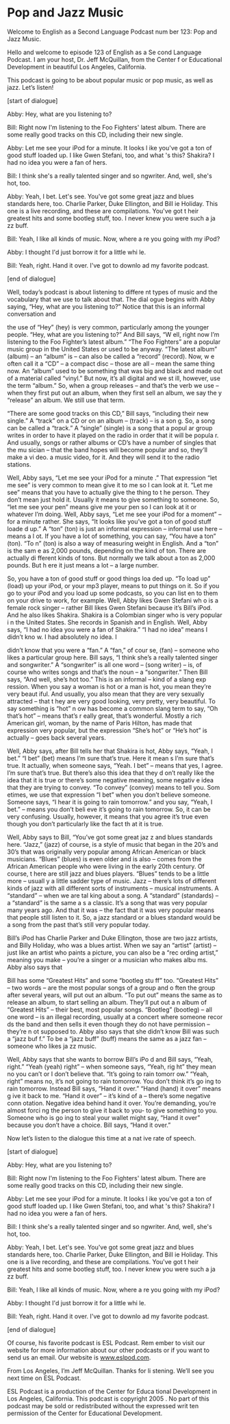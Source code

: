 # Pop and Jazz Music

Welcome to English as a Second Language Podcast num ber 123: Pop and Jazz Music.

Hello and welcome to episode 123 of English as a Se cond Language Podcast. I am your host, Dr. Jeff McQuillan, from the Center f or Educational Development in beautiful Los Angeles, California.

This podcast is going to be about popular music or pop music, as well as jazz. Let’s listen!

[start of dialogue]

Abby: Hey, what are you listening to?

Bill: Right now I'm listening to the Foo Fighters' latest album. There are some really good tracks on this CD, including their new single.

Abby: Let me see your iPod for a minute. It looks l ike you've got a ton of good stuff loaded up. I like Gwen Stefani, too, and what 's this? Shakira? I had no idea you were a fan of hers.

Bill: I think she's a really talented singer and so ngwriter. And, well, she's hot, too.

Abby: Yeah, I bet. Let's see. You've got some great  jazz and blues standards here, too. Charlie Parker, Duke Ellington, and Bill ie Holiday. This one is a live recording, and these are compilations. You've got t heir greatest hits and some bootleg stuff, too. I never knew you were such a ja zz buff.

Bill: Yeah, I like all kinds of music. Now, where a re you going with my iPod?

Abby: I thought I'd just borrow it for a little whi le.

Bill: Yeah, right. Hand it over. I've got to downlo ad my favorite podcast.

[end of dialogue]

Well, today’s podcast is about listening to differe nt types of music and the vocabulary that we use to talk about that. The dial ogue begins with Abby saying, “Hey, what are you listening to?” Notice that this is an informal conversation and

the use of “Hey” (hey) is very common, particularly  among the younger people. “Hey, what are you listening to?” And Bill says, “W ell, right now I’m listening to the Foo Fighter’s latest album.” “The Foo Fighters”  are a popular music group in the United States or used to be anyway. “The latest  album” (album) – an “album” is – can also be called a “record” (record). Now, w e often call it a “CD” – a compact disc – those are all – mean the same thing now. An “album” used to be something that was big and black  and made out of a material called “vinyl.” But now, it’s all digital and we st ill, however, use the term “album.” So, when a group releases – and that’s the verb we use – when they first put out an album, when they first sell an album, we say the y “release” an album. We still use that term.

“There are some good tracks on this CD,” Bill says,  “including their new single.” A “track” on a CD or on an album – (track) – is a son g. So, a song can be called a “track.” A “single” (single) is a song that a popul ar group writes in order to have it played on the radio in order that it will be popula r. And usually, songs or rather albums or CD’s have a number of singles that the mu sician – that the band hopes will become popular and so, they’ll make a vi deo. a music video, for it. And they will send it to the radio stations.

Well, Abby says, “Let me see your iPod for a minute .” That expression “let me see” is very common to mean give it to me so I can look at it. “Let me see” means that you have to actually give the thing to t he person. They don’t mean just hold it. Usually it means to give something to  someone. So, “let me see your pen” means give me your pen so I can look at it or whatever I’m doing. Well, Abby says, “Let me see your iPod for a moment” – for a minute rather. She says, “It looks like you’ve got a ton of good stuff loade d up.” A “ton” (ton) is just an informal expression – informal use here – means a l ot. If you have a lot of something, you can say, “You have a ton” (ton). “To n” (ton) is also a way of measuring weight in English. And a “ton” is the sam e as 2,000 pounds, depending on the kind of ton. There are actually di fferent kinds of tons. But normally we talk about a ton as 2,000 pounds. But h ere it just means a lot – a large number.

So, you have a ton of good stuff or good things loa ded up. “To load up” (load) up your iPod, or your mp3 player, means to put things on it. So if you go to your iPod and you load up some podcasts, so you can list en to them on your drive to work, for example. Well, Abby likes Gwen Stefani wh o is a female rock singer – rather Bill likes Gwen Stefani because it’s Bill’s iPod. And he also likes Shakira. Shakira is a Colombian singer who is very popular i n the United States. She records in Spanish and in English. Well, Abby says,  “I had no idea you were a fan of Shakira.” “I had no idea” means I didn’t kno w. I had absolutely no idea. I

didn’t know that you were a “fan.” A “fan,” of cour se, (fan) – someone who likes a particular group here. Bill says, “I think she’s a really talented singer and songwriter.” A “songwriter” is all one word – (song writer) – is, of course who writes songs and that’s the noun – a “songwriter.” Then Bill says, “And well, she’s hot too.” This is an informal – kind of a slang exp ression. When you say a woman is hot or a man is hot, you mean they’re very beaut iful. And usually, you also mean that they are very sexually attracted – that t hey are very good looking, very pretty, very beautiful. To say something is “hot” n ow has become a common slang term to say, “Oh that’s hot” – means that’s r eally great, that’s wonderful. Mostly a rich American girl, woman, by the name of Paris Hilton, has made that expression very popular, but the expression “She’s hot” or “He’s hot” is actually – goes back several years.

Well, Abby says, after Bill tells her that Shakira is hot, Abby says, “Yeah, I bet.” “I bet” (bet) means I’m sure that’s true. Here it mean s I’m sure that’s true. It actually, when someone says, “Yeah. I bet” – means that yes, I agree. I’m sure that’s true. But there’s also this idea that they d on’t really like the idea that it is true or there’s some negative meaning, some negativ e idea that they are trying to convey. “To convey” (convey) means to tell you. Som etimes, we use that expression “I bet” when you don’t believe someone. Someone says, “I hear it is going to rain tomorrow.” and you say, “Yeah, I bet.” – means you don’t beli eve it’s going to rain tomorrow. So, it can be very confusing. Usually, however, it means that you agree it’s true even though you don’t particularly like the fact th at it is true.

Well, Abby says to Bill, “You’ve got some great jaz z and blues standards here. “Jazz,” (jazz) of course, is a style of music that began in the 20’s and 30’s that was originally very popular among African American or black musicians. “Blues” (blues) is even older and is also – comes from the African American people who were living in the early 20th century. Of course, t here are still jazz and blues players. “Blues” tends to be a little more – usuall y a little sadder type of music. Jazz – there’s lots of different kinds of jazz with  all different sorts of instruments – musical instruments. A “standard” – when we are tal king about a song. A “standard” (standards) – a “standard” is the same a s a classic. It’s a song that was very popular many years ago. And that it was – the fact that it was very popular means that people still listen to it. So, a  jazz standard or a blues standard would be a song from the past that’s still  very popular today.

Bill’s iPod has Charlie Parker and Duke Ellington, those are two jazz artists, and Billy Holiday, who was a blues artist. When we say an “artist” (artist) – just like an artist who paints a picture, you can also be a “rec ording artist,” meaning you make – you’re a singer or a musician who makes albu ms. Abby also says that

Bill has some “Greatest Hits” and some “bootleg stu ff” too. “Greatest Hits” – two words – are the most popular songs of a group and o ften the group after several years, will put out an album. “To put out” means the same as to release an album, to start selling an album. They’ll put out a n album of “Greatest Hits” – their best, most popular songs. “Bootleg” (bootleg) – all  one word – is an illegal recording, usually at a concert where someone recor ds the band and then sells it even though they do not have permission – they’re n ot supposed to. Abby also says that she didn’t know Bill was such a “jazz buf f.” To be a “jazz buff” (buff) means the same as a jazz fan – someone who likes ja zz music.

Well, Abby says that she wants to borrow Bill’s iPo d and Bill says, “Yeah, right.” “Yeah (yeah) right” – when someone says, “Yeah, rig ht” they mean no you can’t or I don’t believe that. “It’s going to rain tomorr ow.” “Yeah, right” means no, it’s not going to rain tomorrow. You don’t think it’s go ing to rain tomorrow. Instead Bill says, “Hand it over.” “Hand (hand) it over” means g ive it back to me. “Hand it over” – it’s kind of a – there’s some negative conn otation. Negative idea behind hand it over. You’re demanding, you’re almost forci ng the person to give it back to you- to give something to you. Someone who is go ing to steal your wallet might say, “Hand it over” because you don’t have a choice. Bill says, “Hand it over.”

Now let’s listen to the dialogue this time at a nat ive rate of speech.

[start of dialogue]

Abby: Hey, what are you listening to?

Bill: Right now I'm listening to the Foo Fighters' latest album. There are some really good tracks on this CD, including their new single.

Abby: Let me see your iPod for a minute. It looks l ike you've got a ton of good stuff loaded up. I like Gwen Stefani, too, and what 's this? Shakira? I had no idea you were a fan of hers.

Bill: I think she's a really talented singer and so ngwriter. And, well, she's hot, too.

Abby: Yeah, I bet. Let's see. You've got some great  jazz and blues standards here, too. Charlie Parker, Duke Ellington, and Bill ie Holiday. This one is a live recording, and these are compilations. You've got t heir greatest hits and some bootleg stuff, too. I never knew you were such a ja zz buff.

Bill: Yeah, I like all kinds of music. Now, where a re you going with my iPod?

Abby: I thought I'd just borrow it for a little whi le.

Bill: Yeah, right. Hand it over. I've got to downlo ad my favorite podcast.

[end of dialogue]

Of course, his favorite podcast is ESL Podcast. Rem ember to visit our website for more information about our other podcasts or if  you want to send us an email. Our website is www.eslpod.com.

From Los Angeles, I’m Jeff McQuillan. Thanks for li stening. We’ll see you next time on ESL Podcast.

ESL Podcast is a production of the Center for Educa tional Development in Los Angeles, California. This podcast is copyright 2005 . No part of this podcast may be sold or redistributed without the expressed writ ten permission of the Center for Educational Development.

